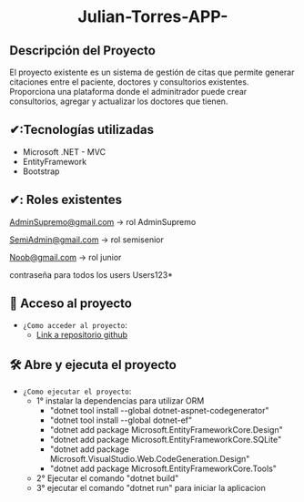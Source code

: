 <h1 align="center">
  <p align="center">Julian-Torres-APP-</p>
</h1>


<h2>Descripción del Proyecto</h2>
<p>El proyecto existente es un sistema de gestión de citas que permite generar citaciones entre el paciente, doctores y consultorios existentes. Proporciona una plataforma donde el adminitrador puede crear consultorios, agregar y actualizar los doctores que tienen. 
</p>

## ✔:Tecnologías utilizadas
  - Microsoft .NET - MVC
  - EntityFramework
  - Bootstrap

## ✔: Roles existentes

AdminSupremo@gmail.com -> rol AdminSupremo

SemiAdmin@gmail.com -> rol semisenior

Noob@gmail.com -> rol junior

contraseña para todos los users Users123*



## 📁 Acceso al proyecto

- `¿Como acceder al proyecto`:
    - [Link a repositorio github](https://github.com/jt2312/ProyectoHerramientasProgramacion.git)


## 🛠️ Abre y ejecuta el proyecto

-  `¿Como ejecutar el proyecto`:
    - 1° instalar la dependencias para utilizar ORM
        - "dotnet tool install --global dotnet-aspnet-codegenerator"          
        - "dotnet tool install --global dotnet-ef"
        - "dotnet add package Microsoft.EntityFrameworkCore.Design"
        - "dotnet add package Microsoft.EntityFrameworkCore.SQLite"
        - "dotnet add package Microsoft.VisualStudio.Web.CodeGeneration.Design"
        - "dotnet add package Microsoft.EntityFrameworkCore.Tools"
    - 2° Ejecutar el comando "dotnet build"
    - 3° ejecutar el comando "dotnet run" para iniciar la aplicacion

